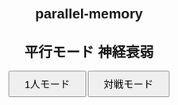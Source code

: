 # parallel-memory
<!DOCTYPE html>
<html lang="ja">
<head>
  <meta charset="UTF-8">
  <title>平行・垂直 神経衰弱</title>
  <style>
    body { font-family: sans-serif; text-align: center; transition: background-color 0.3s; }

    #start-menu {
      display: flex;
      flex-direction: column;
      align-items: center;
      gap: 20px;
      margin-top: 100px;
    }

    .menu-button {
      padding: 10px 30px;
      font-size: 20px;
      cursor: pointer;
    }

    #info {
      margin-top: 20px;
    }

    #turn-info {
      font-size: 36px;
      font-weight: bold;
      margin-top: 10px;
    }

    #board-wrapper {
      display: flex;
      justify-content: center;
      align-items: flex-start;
      gap: 20px;
      margin-top: 20px;
    }

    #score-left, #score-right {
      writing-mode: vertical-rl;
      text-orientation: upright;
      font-size: 24px;
      font-weight: bold;
      text-align: center;
      background: white;
      padding: 10px;
      border: 2px solid #ccc;
      border-radius: 10px;
      height: 420px;
      display: none; /* 初期は非表示 */
      align-items: center;
      justify-content: center;
    }

    #game-board {
      display: grid;
      grid-template-columns: repeat(6, 100px);
      grid-gap: 10px;
      justify-content: center;
    }

    canvas.card {
      width: 100px;
      height: 140px;
      background: #004080;
      border-radius: 10px;
      cursor: pointer;
      transition: transform 0.2s;
    }

    canvas.card.flipping {
      transform: rotateY(180deg);
    }

    canvas.preview-card {
      width: 200px !important;
      height: 280px !important;
      border: 2px solid black;
      background-color: white;
      pointer-events: none;
    }

    .preview-container {
      position: relative;
      display: inline-block;
    }

    #result-label {
      font-size: 14px;
      font-weight: normal;
      white-space: nowrap;
      background: white;
      padding: 2px 8px;
      border-radius: 4px;
      position: absolute;
      bottom: 8px;
      left: 50%;
      transform: translateX(-50%);
    }

    #preview {
      position: fixed;
      top: 50%;
      left: 50%;
      transform: translate(-50%, -50%);
      display: none;
      justify-content: center;
      gap: 20px;
      z-index: 10;
      pointer-events: none;
      padding: 10px;
      border-radius: 12px;
      flex-direction: column;
      align-items: center;
    }
  </style>
</head>
<body>
<div id="start-menu">
  <h1>平行モード 神経衰弱</h1>
  <button class="menu-button" onclick="startGame('solo')">1人モード</button>
  <button class="menu-button" onclick="startGame('versus')">対戦モード</button>
</div>

<div id="info" style="display:none;">
  <div style="font-size: 20px; font-weight: bold;">めくった回数：<span id="count">0</span></div>
  <div id="turn-info"></div>
</div>

<div id="preview"><div id="preview-canvas"></div></div>

<div id="board-wrapper">
  <div id="score-left">プレイヤー１：0</div>
  <div id="game-board"></div>
  <div id="score-right">プレイヤー２：0</div>
</div>

<div id="menu-return" style="margin-top: 20px; display: none;">
  <button class="menu-button" onclick="returnToMenu()">メニューにもどる</button>
</div>

<script defer>
let currentPlayer = 0;
let scores = [0, 0];
let gameMode = "solo";
let board = document.getElementById("game-board");
let preview = document.getElementById("preview");
let cards = [], flipped = [], matched = [], flipCount = 0;

function startGame(mode) {
  gameMode = mode;
  currentPlayer = 0;
  scores = [0, 0];

  document.getElementById("start-menu").style.display = "none";
  document.getElementById("info").style.display = "block";
  document.getElementById("menu-return").style.display = "block";

  // ゲームボード表示＋得点表示切替
  document.getElementById("score-left").style.display = mode === "versus" ? "flex" : "none";
  document.getElementById("score-right").style.display = mode === "versus" ? "flex" : "none";

  document.getElementById("score-left").textContent = "プレイヤー１：0";
  document.getElementById("score-right").textContent = "プレイヤー２：0";

  document.getElementById("turn-info").textContent = "";
  if (mode === "versus") updateTurnInfo();

  updateBackgroundForPlayer();
  initGame();
}

function updateBackgroundForPlayer() {
  document.body.style.backgroundColor = gameMode === "versus"
    ? (currentPlayer === 0 ? "#ffe6ea" : "#e6f0ff")
    : "white";
}

function updateTurnInfo() {
  const turnInfo = document.getElementById("turn-info");
  turnInfo.textContent = `プレイヤー${currentPlayer + 1}の番です`;
  turnInfo.style.color = currentPlayer === 0 ? "#e60033" : "#0066cc";
}

function initGame() {
  const baseAngles = [15, 30, 45, 60, 75, 90, 105, 120, 135, 150, 165, 180];
  const selected = shuffle(baseAngles).slice(0, 9);
  cards = [];
  selected.forEach(angle => { cards.push(angle); cards.push(angle); });
  shuffle(cards);
  board.innerHTML = "";
  flipped = [];
  matched = [];
  flipCount = 0;
  document.getElementById("count").textContent = 0;

  cards.forEach((angle, index) => {
    const canvas = document.createElement("canvas");
    canvas.width = 100;
    canvas.height = 140;
    canvas.className = "card";
    board.appendChild(canvas);

    canvas.dataset.angle = angle;
    canvas.dataset.index = index;
    drawBack(canvas);

    canvas.addEventListener("click", () => {
      if (flipped.length >= 2 || flipped.includes(index) || matched.includes(index)) return;
      flipCount++;
      document.getElementById("count").textContent = flipCount;
      canvas.classList.add("flipping");
      setTimeout(() => {
        drawAngle(canvas, angle);
        canvas.classList.remove("flipping");
      }, 100);
      flipped.push(index);

      if (flipped.length === 2) {
        setTimeout(() => {
          showPreview();
          const [i1, i2] = flipped;
          const a1 = cards[i1], a2 = cards[i2];
          if (a1 === a2) {
            matched.push(i1, i2);
            if (gameMode === "versus") {
              scores[currentPlayer]++;
              document.getElementById("score-left").textContent = `プレイヤー１：${scores[0]}`;
              document.getElementById("score-right").textContent = `プレイヤー２：${scores[1]}`;
            }
            setTimeout(() => {
              flipped = [];
              hidePreview();
              if (matched.length === cards.length) {
                if (gameMode === "versus") {
                  const winner = scores[0] > scores[1] ? "プレイヤー１の勝ち！" : scores[1] > scores[0] ? "プレイヤー２の勝ち！" : "引き分け！";
                  alert(`${winner}（プレイヤー１：${scores[0]} - プレイヤー２：${scores[1]}）`);
                } else {
                  alert(`クリア！${flipCount}回でそろいました！`);
                }
              }
            }, 2000);
          } else {
            setTimeout(() => {
              drawBack(board.children[i1]);
              drawBack(board.children[i2]);
              flipped = [];
              hidePreview();
              if (gameMode === "versus") {
                currentPlayer = 1 - currentPlayer;
                updateTurnInfo();
                updateBackgroundForPlayer();
              }
            }, 2000);
          }
        }, 500);
      }
    });
  });
}

function drawAngle(canvas, angle) {
  const ctx = canvas.getContext("2d");
  ctx.clearRect(0, 0, canvas.width, canvas.height);
  ctx.fillStyle = "white";
  ctx.fillRect(0, 0, canvas.width, canvas.height);
  ctx.strokeStyle = "black";
  ctx.lineWidth = 2;
  ctx.strokeRect(0, 0, canvas.width, canvas.height);
  ctx.save();
  ctx.translate(canvas.width / 2, canvas.height / 2);
  ctx.rotate((angle * Math.PI) / 180);
  ctx.beginPath();
  ctx.moveTo(-canvas.width * 0.4, 0);
  ctx.lineTo(canvas.width * 0.4, 0);
  ctx.lineWidth = 4;
  ctx.stroke();
  ctx.restore();
}

function drawBack(canvas) {
  const ctx = canvas.getContext("2d");
  ctx.fillStyle = "#004080";
  ctx.fillRect(0, 0, canvas.width, canvas.height);
  ctx.fillStyle = "white";
  ctx.font = "20px sans-serif";
  ctx.textAlign = "center";
  ctx.fillText("？", canvas.width / 2, canvas.height / 2 + 8);
}

function showPreview() {
  preview.innerHTML = "";
  preview.style.display = "flex";

  const angle1 = cards[flipped[0]];
  const angle2 = cards[flipped[1]];
  const canvas = document.createElement("canvas");
  canvas.width = 200;
  canvas.height = 280;
  canvas.className = "preview-card";

  const container = document.createElement("div");
  container.className = "preview-container";
  container.appendChild(canvas);
  preview.appendChild(container);

  const ctx = canvas.getContext("2d");
  ctx.fillStyle = "white";
  ctx.fillRect(0, 0, canvas.width, canvas.height);
  ctx.strokeStyle = "black";
  ctx.lineWidth = 2;
  ctx.strokeRect(0, 0, canvas.width, canvas.height);

  ctx.save();
  ctx.translate(70, 140);
  ctx.rotate((angle1 * Math.PI) / 180);
  ctx.beginPath();
  ctx.moveTo(-50, 0);
  ctx.lineTo(50, 0);
  ctx.lineWidth = 4;
  ctx.stroke();
  ctx.restore();

  ctx.save();
  ctx.translate(130, 140);
  ctx.rotate((angle2 * Math.PI) / 180);
  ctx.beginPath();
  ctx.moveTo(-50, 0);
  ctx.lineTo(50, 0);
  ctx.lineWidth = 4;
  ctx.stroke();
  ctx.restore();

  const label = document.createElement("div");
  label.id = "result-label";
  label.textContent = (angle1 === angle2) ? "平行です" : "平行ではありません";
  container.appendChild(label);
}

function hidePreview() {
  preview.innerHTML = "";
  preview.style.display = "none";
}

function shuffle(arr) {
  for (let i = arr.length - 1; i > 0; i--) {
    const j = Math.floor(Math.random() * (i + 1));
    [arr[i], arr[j]] = [arr[j], arr[i]];
  }
  return arr;
}

function returnToMenu() {
  document.getElementById("start-menu").style.display = "flex";
  document.getElementById("info").style.display = "none";
  document.getElementById("menu-return").style.display = "none";
  document.getElementById("score-left").style.display = "none";
  document.getElementById("score-right").style.display = "none";
  board.innerHTML = "";
  hidePreview();
  document.body.style.backgroundColor = "white";
}
</script>
</body>
</html>
